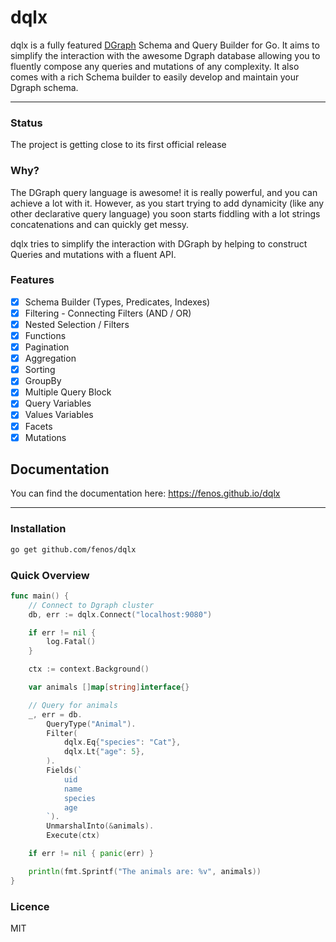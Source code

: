 # dqlx

dqlx is a fully featured [DGraph](https://github.com/dgraph-io/dgraph) Schema and Query Builder for Go.
It aims to simplify the interaction with the awesome Dgraph database allowing you to fluently compose any queries and mutations of any complexity. It also comes with a rich Schema builder to easily develop and maintain your Dgraph schema.

---

### Status
The project is getting close to its first official release

### Why?
The DGraph query language is awesome! it is really powerful, and you can achieve a lot with it.
However, as you start trying to add dynamicity (like any other declarative query language) you soon starts
fiddling with a lot strings concatenations and can quickly get messy.

dqlx tries to simplify the interaction with DGraph by helping to construct Queries and mutations with a fluent API.

### Features

- [x] Schema Builder (Types, Predicates, Indexes)
- [x] Filtering - Connecting Filters (AND / OR)
- [x] Nested Selection / Filters
- [x] Functions
- [x] Pagination
- [x] Aggregation
- [x] Sorting
- [x] GroupBy
- [x] Multiple Query Block
- [x] Query Variables
- [x] Values Variables
- [x] Facets
- [x] Mutations

## Documentation

You can find the documentation here: https://fenos.github.io/dqlx

---

### Installation
```bash
go get github.com/fenos/dqlx
```

### Quick Overview

```go
func main() {
    // Connect to Dgraph cluster
    db, err := dqlx.Connect("localhost:9080")

    if err != nil {
        log.Fatal()
    }

    ctx := context.Background()

    var animals []map[string]interface{}

    // Query for animals
    _, err = db.
        QueryType("Animal").
        Filter(
            dqlx.Eq{"species": "Cat"},
            dqlx.Lt{"age": 5},
        ).
        Fields(`
            uid
            name
            species
            age
        `).
        UnmarshalInto(&animals).
        Execute(ctx)

    if err != nil { panic(err) }

    println(fmt.Sprintf("The animals are: %v", animals))
}
```

### Licence
MIT
